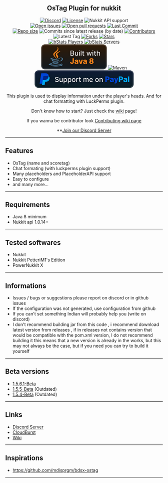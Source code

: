 <div align="center">

## OsTag Plugin for nukkit

[![Discord](https://img.shields.io/discord/1071413512414449666?color=7289da&logo=discord&logoColor=white&style=for-the-badge)](https://discord.gg/k69htTFCVk)
[![License](https://img.shields.io/github/license/OpenPlugins-Minecraft/OsTag?style=for-the-badge)](https://github.com/OpenPlugins-Minecraft/OsTag/blob/main/License)
![Nukkit API support](https://img.shields.io/badge/Nukkit%20API-1.0.14-blueviolet?style=for-the-badge)</br>
[![Open issues](https://img.shields.io/github/issues/OpenPlugins-Minecraft/OsTag?style=for-the-badge)](https://github.com/OpenPlugins-Minecraft/OsTag/issues)
[![Open pull requests](https://img.shields.io/github/issues-pr/OpenPlugins-Minecraft/OsTag?style=for-the-badge)](https://github.com/OpenPlugins-Minecraft/OsTag/pulls)
[![Last Commit](https://img.shields.io/github/last-commit/OpenPlugins-Minecraft/OsTag?style=for-the-badge)](https://github.com/OpenPlugins-Minecraft/OsTag/commits/main)</br>
[![Repo size](https://img.shields.io/github/repo-size/OpenPlugins-Minecraft/OsTag?style=for-the-badge)](https://github.com/OpenPlugins-Minecraft/OsTag)
![Commits since latest release (by date)](https://img.shields.io/github/commits-since/OpenPlugins-Minecraft/OsTag/latest?style=for-the-badge)
[![Contributors](https://img.shields.io/github/contributors/OpenPlugins-Minecraft/OsTag?color=blue&style=for-the-badge)](https://github.com/OpenPlugins-Minecraft/OsTag/graphs/contributors)
![Latest Tag](https://img.shields.io/github/v/tag/OpenPlugins-Minecraft/OsTag?label=LATEST%20TAG&style=for-the-badge)
[![Forks](https://img.shields.io/github/forks/OpenPlugins-Minecraft/OsTag?style=for-the-badge)](https://github.com/OpenPlugins-Minecraft/OsTag/network/members)
[![Stars](https://img.shields.io/github/stars/OpenPlugins-Minecraft/OsTag?style=for-the-badge)](https://github.com/OpenPlugins-Minecraft/OsTag/stargazers)   </br>
[![bStats Players](https://img.shields.io/bstats/players/16838?style=for-the-badge)](https://bstats.org/plugin/bukkit/OsTagPNX-Nukkit/16838)
[![bStats Servers](https://img.shields.io/bstats/servers/16838?style=for-the-badge)](https://bstats.org/plugin/bukkit/OsTagPNX-Nukkit/16838)</br>
![JDK8](https://github.com/intergrav/devins-badges/blob/v2/assets/cozy/built-with/java8_vector.svg?raw=true)
![Maven](https://github.com/intergrav/devins-badges/blob/v2/assets/cozy/built-with/maven_vector.svg)</br>
[![PayPal](https://github.com/intergrav/devins-badges/blob/v2/assets/compact/donate/paypal-singular_vector.svg)](https://paypal.me/IndianPL)

This plugin is used to display information under the player's heads. And for chat formatting with LuckPerms plugin.

Don't know how to start? Just check the [wiki](https://github.com/OpenPlugins-Minecraft/OsTag/wiki) page!

If you wanna be contributor
look [Contributing wiki page](https://github.com/OpenPlugins-Minecraft/OsTag/wiki/Concributing) <br/>

**[Join our Discord Server](https://discord.gg/aXDs6qtDCV)

</div>

----

## Features

* OsTag (name and scoretag)
* Chat formating (with luckperms plugin support)
* Many placeholders and PlaceholderAPI support
* Easy to configure
* and many more...

----

## Requirements

* Java 8 minimum
* Nukkit api 1.0.14+

----

## Tested softwares

* Nukkit
* Nukkit PetteriM1's Edition
* PowerNukkit X

----

## Informations

* Issues / bugs or suggestions please report on discord or in github issues
* If the configuration was not generated, use configuration from github
* If you can't set something Indian will probably help you (write on discord)
* I don't recommend building jar from this code , i recommend download latest version from releases , if in releases not
  contains version that would be compatible with the pom.xml version, I do not recommend building it this means that a
  new version is already in the works, but this may not always be the case, but if you need you can try to build it
  yourself

----

## Beta versions

* [1.5.6.1-Beta](https://github.com/OpenPlugins-Minecraft/OsTag/releases/tag/1.5.6.1-Beta)
* [1.5.5-Beta](https://github.com/OpenPlugins-Minecraft/OsTag/releases/tag/1.5.5-Beta) (Outdated)
* [1.5.4-Beta](https://github.com/OpenPlugins-Minecraft/OsTag/releases/tag/1.5.4-Beta) (Outdated)

----

## Links

* [Discord Server](https://discord.gg/aXDs6qtDCV)
* [CloudBurst](https://cloudburstmc.org/resources/ostag.836/)
* [Wiki](https://github.com/OpenPlugins-Minecraft/OsTag/wiki)

----

## Inspirations

* https://github.com/mdisprgm/bdsx-ostag

----

